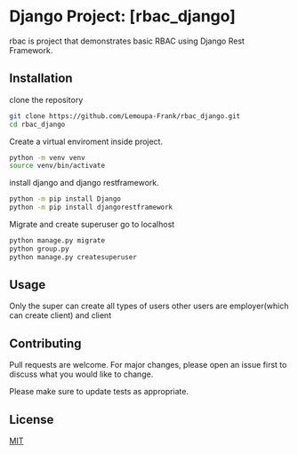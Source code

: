 # Django Project: [rbac_django]

rbac is project that demonstrates basic RBAC using Django Rest Framework.

## Installation

clone the repository

```bash
git clone https://github.com/Lemoupa-Frank/rbac_django.git
cd rbac_django
```


Create a virtual enviroment inside project.
```bash
python -m venv venv
source venv/bin/activate
```

install django and django restframework.
```bash  
python -m pip install Django
python -m pip install djangorestframework
```
Migrate and create superuser go to localhost
```bash  
python manage.py migrate
python group.py
python manage.py createsuperuser 
``` 
## Usage
Only the super can create all types of users other 
users are employer(which can create client) and client 

## Contributing

Pull requests are welcome. For major changes, please open an issue first
to discuss what you would like to change.

Please make sure to update tests as appropriate.

## License

[MIT](https://choosealicense.com/licenses/mit/)